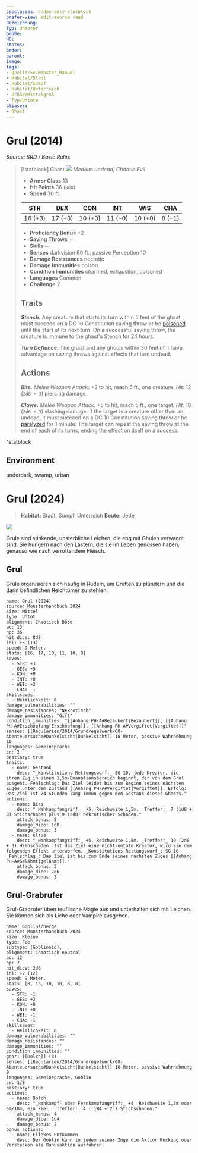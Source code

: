 ```yaml
---
cssclasses: dnd5e-only-statblock
prefer-view: edit-source read
Bezeichnung: 
Typ: Untoter
Größe: 
HG: 
status:
order:
parent:
image: 
tags:
- Quelle/5e/Monster_Manual
- Habitat/Stadt
- Habitat/Sumpf
- Habitat/Unterreich
- Größe/Mittelgroß
- Typ/Untote
aliases:
- Ghast
---
```

# Grul (2014)
*Source: SRD / Basic Rules*  

> [!statblock] Ghast
> ![](compendium/bestiary/undead/token/ghast.png#token)
> *Medium undead, Chaotic Evil*
> 
> - **Armor Class** 13 
> - **Hit Points** 36 (`8d8`)
> - **Speed** 30 ft.
> 
> |STR|DEX|CON|INT|WIS|CHA|
> |:---:|:---:|:---:|:---:|:---:|:---:|
> |16 (+3)|17 (+3)|10 (+0)|11 (+0)|10 (+0)| 8 (-1)|
> 
> - **Proficiency Bonus** +2
> - **Saving Throws** ⏤
> - **Skills** ⏤
> - **Senses** darkvision 60 ft., passive Perception 10
> - **Damage Resistances** necrotic
> - **Damage Immunities** poison
> - **Condition Immunities** charmed, exhaustion, poisoned
> - **Languages** Common
> - **Challenge** 2
> 
> ## Traits
> 
> ***Stench.*** Any creature that starts its turn within 5 feet of the ghast must succeed on a DC 10 Constitution saving throw or be [poisoned](rules/conditions.md#poisoned) until the start of its next turn. On a successful saving throw, the creature is immune to the ghast's Stench for 24 hours.
> 
> ***Turn Defiance.*** The ghast and any ghouls within 30 feet of it have advantage on saving throws against effects that turn undead.
> 
> ## Actions
> 
> ***Bite.*** *Melee Weapon Attack:* +3 to hit, reach 5 ft., one creature. *Hit:* 12 (`2d8 + 3`) piercing damage.
> 
> ***Claws.*** *Melee Weapon Attack:* +5 to hit, reach 5 ft., one target. *Hit:* 10 (`2d6 + 3`) slashing damage. If the target is a creature other than an undead, it must succeed on a DC 10 Constitution saving throw or be [paralyzed](rules/conditions.md#paralyzed) for 1 minute. The target can repeat the saving throw at the end of each of its turns, ending the effect on itself on a success.

^statblock

## Environment

underdark, swamp, urban

# Grul (2024)

>**Habitat:**  Stadt, Sumpf, Unterreich
>**Beute:** Jede

![](ghast-2024.webp#token)

Grule sind stinkende, unsterbliche Leichen, die eng mit Ghulen verwandt sind. Sie hungern nach den Lastern, die sie im Leben genossen haben, genauso wie nach verrottendem Fleisch.

## Grul

Grule organisieren sich häufig in Rudeln, um Gruften zu plündern und die darin befindlichen Reichtümer zu stehlen.

```statblock
name: Grul (2024)
source: Monsterhandbuch 2024
size: Mittel
type: Untot
alignment: Chaotisch Böse
ac: 13
hp: 36
hit_dice: 8d8
ini: +3 (13)
speed: 9 Meter.
stats: [16, 17, 10, 11, 10, 8]
saves:
  - STR: +3
  - GES: +3
  - KON: +0
  - INT: +0
  - WEI: +2
  - CHA: -1
skillsaves:
  - Heimlichkeit: 6
damage_vulnerabilities: ""
damage_resistances: "Nekrotisch"
damage_immunities: "Gift"
condition_immunities: "[[Anhang PH-A#Bezaubert|Bezaubert]], [[Anhang PH-A#Erschöpfung|Erschöpfung]], [[Anhang PH-A#Vergiftet|Vergiftet]]"
senses: [[Regularien/2014/Grundregelwerk/08-Abenteuersuche#Dunkelsicht|Dunkelsicht]] 18 Meter, passive Wahrnehmung 10
languages: Gemeinsprache
cr: 2
bestiary: true
traits:
  - name: Gestank
    desc: "_Konstitutions-Rettungswurf:_ SG 10, jede Kreatur, die ihren Zug in einem 1,5m-Emanationsbereich beginnt, der von dem Grul ausgeht. Fehlschlag: Das Ziel leidet bis zum Beginn seines nächsten Zuges unter dem Zustand [[Anhang PH-A#Vergiftet|Vergiftet]]. Erfolg: Das Ziel ist 24 Stunden lang immun gegen den Gestank dieses Ghasts."
actions:
  - name: Biss
    desc: "_Nahkampfangriff:_ +5, Reichweite 1,5m. _Treffer:_ 7 (1d8 + 3) Stichschaden plus 9 (2d8) nekrotischer Schaden."
    attack_bonus: 5
    damage_dice: 1d8
    damage_bonus: 3
  - name: Klaue
    desc: "_Nahkampfangriff:_ +5, Reichweite 1,5m. _Treffer:_ 10 (2d6 + 3) Hiebschaden. Ist das Ziel eine nicht-untote Kreatur, wird sie dem folgenden Effekt unterworfen. _Konstitutions-Rettungswurf_: SG 10. _Fehlschlag_: Das Ziel ist bis zum Ende seines nächsten Zuges [[Anhang PH-A#Gelähmt|gelähmt]]."
    attack_bonus: 5
    damage_dice: 2d6
    damage_bonus: 3
```

## Grul-Grabrufer

Grul-Grabrufer üben teuflische Magie aus und unterhalten sich mit Leichen. Sie können sich als Liche oder Vampire ausgeben.

```statblock
name: Goblinscherge
source: Monsterhandbuch 2024
size: Kleine
type: Fee
subtype: (Goblinoid),
alignment: Chaotisch neutral
ac: 12
hp: 7
hit_dice: 2d6
ini: +2 (12)
speed: 9 Meter.
stats: [8, 15, 10, 10, 8, 8]
saves:
  - STR: -1
  - GES: +2
  - KON: +0
  - INT: +0
  - WEI: -1
  - CHA: -1
skillsaves:
  - Heimlichkeit: 6
damage_vulnerabilities: ""
damage_resistances: ""
damage_immunities: ""
condition_immunities: ""
gear: [[Dolch]] (3)
senses: [[Regularien/2014/Grundregelwerk/08-Abenteuersuche#Dunkelsicht|Dunkelsicht]] 18 Meter, passive Wahrnehmung 9
languages: Gemeinsprache, Goblin
cr: 1/8
bestiary: true
actions:
  - name: Dolch
    desc: "_Nahkampf- oder Fernkampfangriff:_ +4, Reichweite 1,5m oder 6m/18m, ein Ziel. _Treffer:_ 4 (`1W4 + 2`) Stichschaden."
    attack_bonus: 4
    damage_dice: 1d4
    damage_bonus: 2
bonus_actions:
  - name: Flinkes Entkommen
    desc: Der Goblin kann in jedem seiner Züge die Aktion Rückzug oder Verstecken als Bonusaktion ausführen.
```